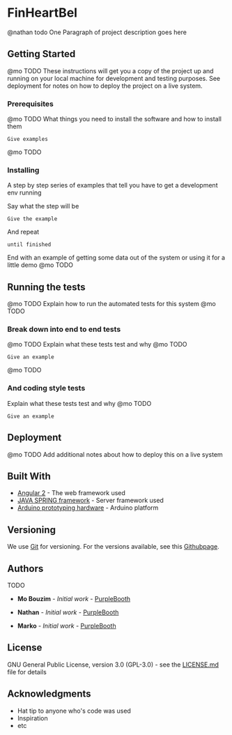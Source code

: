 # FinHeartBel
@nathan todo
One Paragraph of project description goes here

## Getting Started
@mo TODO
These instructions will get you a copy of the project up and running on your local machine for development and testing purposes. See deployment for notes on how to deploy the project on a live system.

### Prerequisites
@mo TODO
What things you need to install the software and how to install them

```
Give examples
```
@mo TODO
### Installing

A step by step series of examples that tell you have to get a development env running

Say what the step will be

```
Give the example
```

And repeat

```
until finished
```

End with an example of getting some data out of the system or using it for a little demo
@mo TODO
## Running the tests
@mo TODO
Explain how to run the automated tests for this system
@mo TODO
### Break down into end to end tests
@mo TODO
Explain what these tests test and why
@mo TODO
```
Give an example
```
@mo TODO
### And coding style tests

Explain what these tests test and why
@mo TODO
```
Give an example
```

## Deployment
@mo TODO
Add additional notes about how to deploy this on a live system

## Built With

* [Angular 2](https://angular.io/) - The web framework used
* [JAVA SPRING framework](https://spring.io/) - Server framework used
* [Arduino prototyping hardware](https://www.arduino.cc/) - Arduino platform


## Versioning

We use [Git](https://git-scm.com/) for versioning. For the versions available, see this [Githubpage](https://github.com/mo-norant/FinHeartBel). 

## Authors
TODO
* **Mo Bouzim** - *Initial work* - [PurpleBooth](https://github.com/PurpleBooth)

* **Nathan** - *Initial work* - [PurpleBooth](https://github.com/PurpleBooth)

* **Marko** - *Initial work* - [PurpleBooth](https://github.com/PurpleBooth)



## License

GNU General Public License, version 3.0 (GPL-3.0) - see the [LICENSE.md](LICENSE.md) file for details

## Acknowledgments

* Hat tip to anyone who's code was used
* Inspiration
* etc
